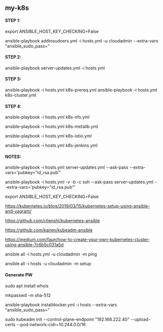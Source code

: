 ## my-k8s

#### STEP 1:

export ANSIBLE_HOST_KEY_CHECKING=False

ansible-playbook addtosudoers.yml -i hosts.yml -u cloudadmin --extra-vars "ansible_sudo_pass="

#### STEP 2:

ansible-playbook server-updates.yml -i hosts.yml

#### STEP 3:

ansible-playbook -i hosts.yml k8s-prereq.yml
ansible-playbook -i hosts.yml k8s-cluster.yml

#### STEP 4:

ansible-playbook -i hosts.yml k8s-nfs.yml

ansible-playbook -i hosts.yml k8s-metallb.yml

ansible-playbook -i hosts.yml k8s-istio.yml

ansible-playbook -i hosts.yml k8s-jenkins.yml

#### NOTES:

ansible-playbook -i hosts.yml server-updates.yml --ask-pass --extra-vars='pubkey="id_rsa.pub"'

ansible-playbook -i hosts.yml -v -b -c ssh --ask-pass server-updates.yml --extra-vars='pubkey="id_rsa.pub"'

export ANSIBLE_HOST_KEY_CHECKING=False

https://kubernetes.io/blog/2019/03/15/kubernetes-setup-using-ansible-and-vagrant/

https://github.com/ctienshi/kubernetes-ansible

https://github.com/kairen/kubeadm-ansible

https://medium.com/faun/how-to-create-your-own-kubernetes-cluster-using-ansible-7c6b5c031a5d

ansible all -i hosts.yml -u cloudadmin -m ping

ansible all -i hosts -u cloudadmin -m setup

#### Generate PW

sudo apt install whois

mkpasswd -m sha-512

ansible-playbook installdocker.yml -i hosts --extra-vars "ansible_sudo_pass="


sudo kubeadm init --control-plane-endpoint "192.168.222.40" --upload-certs --pod-network-cidr=10.244.0.0/16
